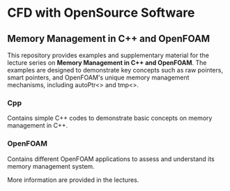# CFD with OpenSource Software


## Memory Management in C++ and OpenFOAM

This repository provides examples and supplementary material for the lecture series on **Memory Management in C++ and OpenFOAM**. The examples are designed to demonstrate key concepts such as raw pointers, smart pointers, and OpenFOAM's unique memory management mechanisms, including autoPtr<> and tmp<>.


### Cpp
Contains simple C++ codes to demonstrate basic concepts on memory management in C++.

### OpenFOAM
Contains different OpenFOAM applications to assess and understand its memory management system.

More information are provided in the lectures.